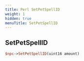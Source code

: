 ```yaml
---
title: Perl SetPetSpellID
weight: 1
hidden: true
menuTitle: SetPetSpellID
---
```

## SetPetSpellID
```perl
$npc->SetPetSpellID(uint16 amount)
```
